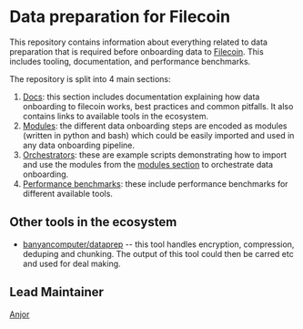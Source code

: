 # Data preparation for Filecoin

This repository contains information about everything related to data preparation that is
required before onboarding data to [Filecoin](https://filecoin.io). This includes tooling,
documentation, and performance benchmarks.

The repository is split into 4 main sections:

1. [Docs](./docs): this section includes documentation explaining how data onboarding to
filecoin works, best practices and common pitfalls. It also contains links to available
tools in the ecosystem.
2. [Modules](./modules): the different data onboarding steps are encoded as modules
(written in python and bash) which could be easily imported and used in any data
onboarding pipeline.
3. [Orchestrators](./orchestrators): these are example scripts demonstrating how to import
and use the modules from the [modules section](./modules) to orchestrate data onboarding.
4. [Performance benchmarks](./performance): these include performance benchmarks for
different available tools.


## Other tools in the ecosystem

- [banyancomputer/dataprep](https://github.com/banyancomputer/dataprep) -- this tool handles encryption, compression, deduping and chunking. The output of this tool could then be carred etc and used for deal making.


## Lead Maintainer

[Anjor](https://github.com/anjor)
